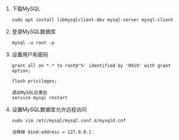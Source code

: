1. 下载MySQL

    ```
    sudo apt install libmysqlclient-dev mysql-server mysql-client
    ```

2. 登录MySQL数据库

    ```
    mysql -u root -p
    ```

3. 设置用户和密码

    ```
    grant all on *.* to root@'%' identified by '0919' with grant option;

    flush privileges;

    退出MySQL后重启
    service mysql restart
    ```

4. 设置MySQL数据库允许远程访问

    ```
    sudo vim /etc/mysql/mysql.conf.d/mysqld.cnf

    注释掉 bind-address = 127.0.0.1：
    ```
